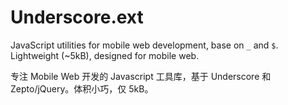 # Underscore.ext

JavaScript utilities for mobile web development, base on `_` and `$`. Lightweight (~5kB), designed for mobile web.

专注 Mobile Web 开发的 Javascript 工具库，基于 Underscore 和 Zepto/jQuery。体积小巧，仅 5kB。
